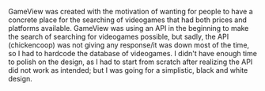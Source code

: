 GameView was created with the motivation of wanting for people to have a concrete place for the searching of videogames that had both prices and platforms available. GameView was using an API in the beginning to make the search of searching for videogames possible, but sadly, the API (chickencoop) was not giving any response/it was down most of the time, so I had to hardcode the database of videogames. I didn't have enough time to polish on the design, as I had to start from scratch after realizing the API did not work as intended; but I was going for a simplistic, black and white design.
